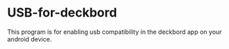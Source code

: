 # USB-for-deckbord
This program is for enabling usb compatibility in the deckbord app on your android device.
